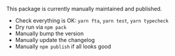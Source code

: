 This package is currently manually maintained and published.

- Check everything is OK: `yarn fta`, `yarn test`, `yarn typecheck`
- Dry run via `npm pack`
- Manually bump the version
- Manually update the changelog
- Manually `npm publish` if all looks good
